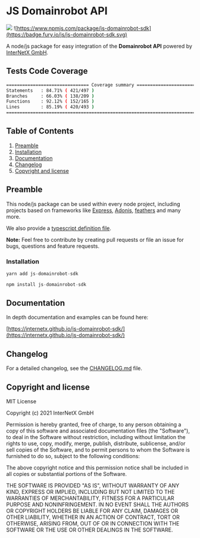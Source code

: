 # JS Domainrobot API

![](https://github.com/InterNetX/js-domainrobot-sdk/workflows/Tests/badge.svg) ![https://www.npmjs.com/package/js-domainrobot-sdk](https://badge.fury.io/js/js-domainrobot-sdk.svg)

A node/js package for easy integration of the **Domainrobot API** powered by [InterNetX GmbH](https://internetx.com).

## Tests Code Coverage

```bash
=============================== Coverage summary ===============================
Statements   : 84.71% ( 421/497 )
Branches     : 66.03% ( 138/209 )
Functions    : 92.12% ( 152/165 )
Lines        : 85.19% ( 420/493 )
================================================================================
```

## Table of Contents

1. [Preamble](#preamble)
2. [Installation](#installation)
3. [Documentation](#documentation)
4. [Changelog](#changelog)
5. [Copyright and license](#copyright-and-license)

## Preamble

This node/js package can be used within every node project, including projects based on frameworks like [Express](https://expressjs.com/de/), [Adonis](https://adonisjs.com/), [feathers](https://feathersjs.com/) and many more.

We also provide a [typescript definition file](https://github.com/InterNetX/js-domainrobot-sdk/blob/master/index.d.ts).

**Note:** Feel free to contribute by creating pull requests or file an issue for bugs, questions and feature requests.

### Installation

```javascript
yarn add js-domainrobot-sdk

npm install js-domainrobot-sdk
```

## Documentation

In depth documentation and examples can be found here:

[https://internetx.github.io/js-domainrobot-sdk/](https://internetx.github.io/js-domainrobot-sdk/)

## Changelog

For a detailed changelog, see the [CHANGELOG.md](CHANGELOG.md) file.

## Copyright and license

MIT License

Copyright (c) 2021 InterNetX GmbH

Permission is hereby granted, free of charge, to any person obtaining a copy
of this software and associated documentation files (the "Software"), to deal
in the Software without restriction, including without limitation the rights
to use, copy, modify, merge, publish, distribute, sublicense, and/or sell
copies of the Software, and to permit persons to whom the Software is
furnished to do so, subject to the following conditions:

The above copyright notice and this permission notice shall be included in all
copies or substantial portions of the Software.

THE SOFTWARE IS PROVIDED "AS IS", WITHOUT WARRANTY OF ANY KIND, EXPRESS OR
IMPLIED, INCLUDING BUT NOT LIMITED TO THE WARRANTIES OF MERCHANTABILITY,
FITNESS FOR A PARTICULAR PURPOSE AND NONINFRINGEMENT. IN NO EVENT SHALL THE
AUTHORS OR COPYRIGHT HOLDERS BE LIABLE FOR ANY CLAIM, DAMAGES OR OTHER
LIABILITY, WHETHER IN AN ACTION OF CONTRACT, TORT OR OTHERWISE, ARISING FROM,
OUT OF OR IN CONNECTION WITH THE SOFTWARE OR THE USE OR OTHER DEALINGS IN THE
SOFTWARE.
